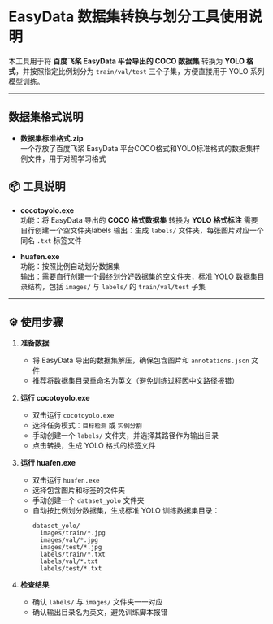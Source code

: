# EasyData 数据集转换与划分工具使用说明

本工具用于将 **百度飞桨 EasyData 平台导出的 COCO 数据集** 转换为 **YOLO 格式**，并按照指定比例划分为 `train/val/test` 三个子集，方便直接用于 YOLO 系列模型训练。

---
## 数据集格式说明
- **数据集标准格式.zip**  
  一个存放了百度飞桨 EasyData 平台COCO格式和YOLO标准格式的数据集样例文件，用于对照学习格式

## 📦 工具说明

- **cocotoyolo.exe**  
  功能：将 EasyData 导出的 **COCO 格式数据集** 转换为 **YOLO 格式标注**
  需要自行创建一个空文件夹labels
  输出：生成 `labels/` 文件夹，每张图片对应一个同名 `.txt` 标签文件  

- **huafen.exe**  
  功能：按照比例自动划分数据集  
  输出：需要自行创建一个最终划分好数据集的空文件夹，标准 YOLO 数据集目录结构，包括 `images/` 与 `labels/` 的 `train/val/test` 子集  

---

## ⚙️ 使用步骤

1. **准备数据**  
   - 将 EasyData 导出的数据集解压，确保包含图片和 `annotations.json` 文件  
   - 推荐将数据集目录重命名为英文（避免训练过程因中文路径报错）  

2. **运行 cocotoyolo.exe**  
   - 双击运行 `cocotoyolo.exe`  
   - 选择任务模式：`目标检测` 或 `实例分割`  
   - 手动创建一个 `labels/` 文件夹，并选择其路径作为输出目录  
   - 点击转换，生成 YOLO 格式的标签文件  

3. **运行 huafen.exe**  
   - 双击运行 `huafen.exe`  
   - 选择包含图片和标签的文件夹
   - 手动创建一个 `dataset_yolo` 文件夹
   - 自动按比例划分数据集，生成标准 YOLO 训练数据集目录：  
     ```
     dataset_yolo/
       images/train/*.jpg
       images/val/*.jpg
       images/test/*.jpg
       labels/train/*.txt
       labels/val/*.txt
       labels/test/*.txt
     ```

4. **检查结果**  
   - 确认 `labels/` 与 `images/` 文件夹一一对应  
   - 确认输出目录名为英文，避免训练脚本报错  

